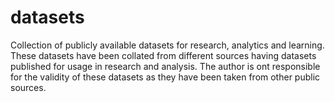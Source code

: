 # datasets
Collection of publicly available datasets for research, analytics and learning. 
These datasets have been collated from different sources having datasets published for usage in research and analysis.
The author is ont responsible for the validity of these datasets as they have been taken from other public sources.
